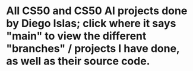 # All CS50 and CS50 AI projects done by Diego Islas; click where it says "main" to view the different "branches" / projects I have done, as well as their source code.
